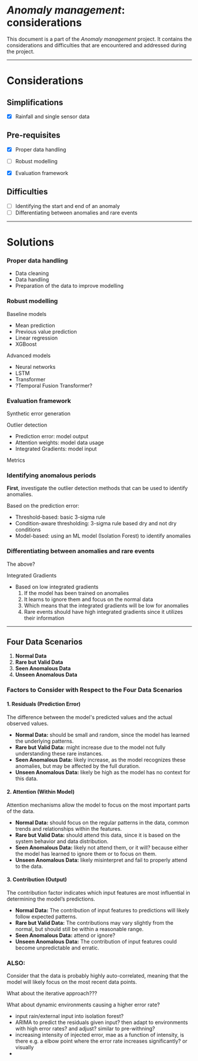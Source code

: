 
# *Anomaly management*: considerations

This document is a part of the *Anomaly management* project. It contains the considerations and difficulties that are encountered and addressed during the project.


---

# Considerations

Simplifications
-------------------------------------

  - [x] Rainfall and single sensor data



Pre-requisites
-------------------------------------

  - [x] Proper data handling
  - [ ] Robust modelling
  - [x] Evaluation framework



Difficulties
-------------------------------------

  - [ ] Identifying the start and end of an anomaly
  - [ ] Differentiating between anomalies and rare events

---

# Solutions

### Proper data handling

  - Data cleaning
  - Data handling
  - Preparation of the data to improve modelling


### Robust modelling

Baseline models
  - Mean prediction
  - Previous value prediction
  - Linear regression
  - XGBoost

Advanced models
  - Neural networks
  - LSTM
  - Transformer
  - ?Temporal Fusion Transformer?


### Evaluation framework


Synthetic error generation

Outlier detection
  - Prediction error: model output
  - Attention weights: model data usage
  - Integrated Gradients: model input

Metrics


### Identifying anomalous periods

**First**, investigate the outlier detection methods that can be used to identify anomalies.

Based on the prediction error:
- Threshold-based: basic 3-sigma rule
- Condition-aware thresholding: 3-sigma rule based dry and not dry conditions
- Model-based: using an ML model (Isolation Forest) to identify anomalies



### Differentiating between anomalies and rare events

The above?


Integrated Gradients
- Based on low integrated gradients
  1. If the model has been trained on anomalies
  2. It learns to ignore them and focus on the normal data
  3. Which means that the integrated gradients will be low for anomalies
  4. Rare events should have high integrated gradients since it utilizes their information


---

## Four Data Scenarios


  1. **Normal Data**
  2. **Rare but Valid Data**
  3. **Seen Anomalous Data**
  4. **Unseen Anomalous Data**


### Factors to Consider with Respect to the Four Data Scenarios


#### 1. **Residuals (Prediction Error)**
The difference between the model's predicted values and the actual observed values.

- **Normal Data:** should be small and random, since the model has learned the underlying patterns.
- **Rare but Valid Data:** might increase due to the model not fully understanding these rare instances.
- **Seen Anomalous Data:** likely increase, as the model recognizes these anomalies, but may be affected by the full duration.
- **Unseen Anomalous Data:** likely be high as the model has no context for this data.


#### 2. **Attention (Within Model)**
Attention mechanisms allow the model to focus on the most important parts of the data.

- **Normal Data:** should focus on the regular patterns in the data, common trends and relationships within the features.
- **Rare but Valid Data:** should attend this data, since it is based on the system behavior and data distribution.
- **Seen Anomalous Data:** likely not attend them, or it will? because either the model has learned to ignore them or to focus on them.
- **Unseen Anomalous Data:** likely misinterpret and fail to properly attend to the data.





#### 3. **Contribution (Output)**
The contribution factor indicates which input features are most influential in determining the model’s predictions.

- **Normal Data:** The contribution of input features to predictions will likely follow expected patterns.
- **Rare but Valid Data:** The contributions may vary slightly from the normal, but should still be within a reasonable range.
- **Seen Anomalous Data:** attend or ignore?
- **Unseen Anomalous Data:** The contribution of input features could become unpredictable and erratic.


### ALSO:

Consider that the data is probably highly auto-correlated, meaning that the model will likely focus on the most recent data points.


What about the iterative approach???

What about dynamic environments causing a higher error rate?
- input rain/external input into isolation forest?
- ARIMA to predict the residuals given input? then adapt to environments with high error rates? and adjust? similar to pre-withning?
- increasing intensity of injected error, mae as a function of intensity, is there e.g. a elbow point where the error rate increases significantly? or visually
- 

